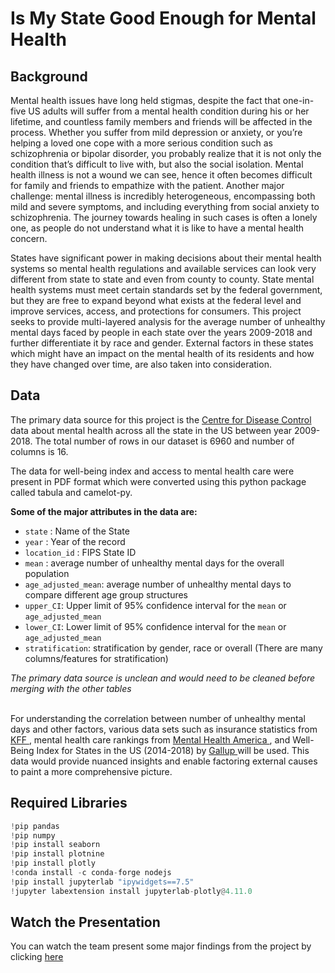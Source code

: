 # Is My State Good Enough for Mental Health

## Background 

Mental health issues have long held stigmas, despite the fact that one-in-five US adults will suffer from a mental health condition during his or her lifetime, and countless family members and friends will be affected in the process.  Whether you suffer from mild depression or anxiety, or you’re helping a loved one cope with a more serious condition such as schizophrenia or bipolar disorder, you probably realize that it is not only the condition that’s difficult to live with, but also the social isolation. 
Mental health illness is not a wound we can see, hence it often becomes difficult for family and friends to empathize with the patient. Another major challenge: mental illness is incredibly heterogeneous, encompassing both mild and severe symptoms, and including everything from social anxiety to schizophrenia. The journey towards healing in such cases is often a lonely one, as people do not understand what it is like to have a mental health concern. 

States have significant power in making decisions about their mental health systems so mental health regulations and available services can look very different from state to state and even from county to county. State mental health systems must meet certain standards set by the federal government, but they are free to expand beyond what exists at the federal level and improve services, access, and protections for consumers. This project seeks to provide multi-layered analysis for the average number of unhealthy mental days faced by people in each state over the years 2009-2018 and further differentiate it by race and gender. External factors in these states which might have an impact on the mental health of its residents and how they have changed over time, are also taken into consideration.

## Data 

The primary data source for this project is the <a href= https://chronicdata.cdc.gov/Chronic-Disease-Indicators/U-S-Chronic-Disease-Indicators-Mental-Health/ixrt-gnsg> Centre for Disease Control </a> data about mental health across all the state in the US between year 2009-2018. The total number of rows in our dataset is 6960 and number of columns is 16.

The data for well-being index and access to mental health care were present in PDF format which were converted using this python package called tabula and camelot-py. 

**Some of the major attributes in the data are:**
- `state` : Name of the State
- `year` : Year of the record
- `location_id` : FIPS State ID
- `mean` : average number of unhealthy mental days for the overall population
- `age_adjusted_mean`: average number of unhealthy mental days to compare different age group structures
- `upper_CI`: Upper limit of 95% confidence interval for the `mean` or `age_adjusted_mean`
- `lower_CI`: Lower limit of 95% confidence interval for the `mean` or `age_adjusted_mean`
- `stratification`: stratification by gender, race or overall (There are many columns/features for stratification) 

*The primary data source is unclean and would need to be cleaned before merging with the other tables*

<br>For understanding the correlation between number of unhealthy mental days and other factors, various data sets such as insurance statistics from <a href =https://www.kff.org/other/state-indicator> KFF </a>, mental health care rankings from <a href= https://www.mhanational.org/issues/mental-health-america-all-data> Mental Health America </a>, and Well-Being Index for States in the US (2014-2018) by <a href= https://wellbeingindex.sharecare.com/download-reports/> Gallup </a> will be used. This data would provide nuanced insights and enable factoring external causes to paint a more comprehensive picture.

## Required Libraries

```python
!pip pandas
!pip numpy
!pip install seaborn
!pip install plotnine
!pip install plotly 
!conda install -c conda-forge nodejs 
!pip install jupyterlab "ipywidgets==7.5" 
!jupyter labextension install jupyterlab-plotly@4.11.0
```
## Watch the Presentation

You can watch the team present some major findings from the project by clicking <a href= https://youtu.be/nqzl_qpnw9g > here </a>


